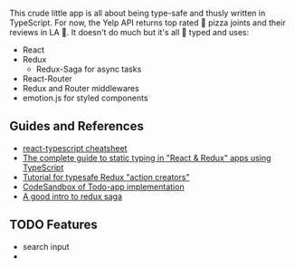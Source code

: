 This crude little app is all about being type-safe and thusly written in
TypeScript. For now, the Yelp API returns top rated 🍕 pizza joints and their
reviews in LA 🌴. It doesn't do much but it's all 💪 typed and uses:

- React 
- Redux 
  - Redux-Saga for async tasks
- React-Router
- Redux and Router middlewares
- emotion.js for styled components

## Guides and References
- [react-typescript cheatsheet](#https://github.com/sw-yx/react-typescript-cheatsheet)
- [The complete guide to static typing in "React & Redux" apps using TypeScript](#https://github.com/piotrwitek/react-redux-typescript-guide#living-style-guide)
- [Tutorial for typesafe Redux "action creators"](#https://github.com/piotrwitek/typesafe-actions#behold-the-mighty-tutorial)
- [CodeSandbox of Todo-app implementation](#https://codesandbox.io/s/github/piotrwitek/typesafe-actions-todo-app)
- [A good intro to redux saga](#https://flaviocopes.com/redux-saga/#when-to-use-redux-saga)

## TODO Features
- search input
- 
